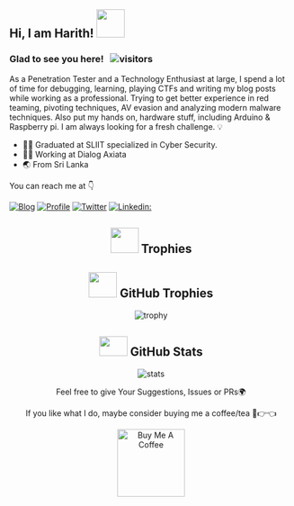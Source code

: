 <h2> Hi, I am Harith! <img src="https://media.giphy.com/media/KYh90pNGHTEEMryoqo/giphy.gif" width="50"></h2>

### Glad to see you here! &nbsp; ![visitors](https://visitor-badge.laobi.icu/badge?page_id=ShapManasick.ShapManasick)

As a Penetration Tester and a Technology Enthusiast at large,  I spend a lot of time for debugging, learning, playing CTFs and writing my blog posts while working as a professional. Trying to get better experience in red teaming, pivoting techniques, AV evasion and analyzing modern malware techniques. Also put my hands on, hardware stuff, including Arduino & Raspberry pi. I am always looking for a fresh challenge. 💡

<ul>
<li>👨‍🎓 Graduated at SLIIT specialized in Cyber Security.</li>
<li>👷‍♂️ Working at Dialog Axiata</li>
<li>🌏 From Sri Lanka </li>
</ul>

You can reach me at 👇

[![Blog](https://img.shields.io/badge/Blog-21759B?style=for-the-badge&logo=ghost&logoColor=white)](https://h4rithd.com/blog/)
[![Profile](https://img.shields.io/badge/Website-38B2AC?style=for-the-badge&logo=webdriverio&logoColor=white)](https://h4rithd.com/)
[![Twitter](https://img.shields.io/badge/twitter-1DA1F2?style=for-the-badge&logo=twitter&logoColor=white)](https://twitter.com/h4rithd)
[![Linkedin:](https://img.shields.io/badge/linkedin-0A66C2?style=for-the-badge&logo=linkedin&logoColor=white)](https://www.linkedin.com/in/harithdilshan/)

<div align="center">

## <img src="https://media3.giphy.com/media/pFZyq1H4V8WHkr8JF0/200w.webp" width="50" height="45"> Trophies
  
## <img src="https://media.giphy.com/media/YMwJF1OQAlbnf6HFjd/giphy.gif" width="50" height="45"> GitHub Trophies
  
![trophy](https://github-profile-trophy.vercel.app/?username=h4rithd&theme=onedark&column=7)

## <img src="https://media.giphy.com/media/cj87CxfRtrUifF3Ryk/giphy.gif" width="50" height="35"> GitHub Stats

![stats](https://github-readme-stats.vercel.app/api?username=h4rithd&hide=prs,contribs&show_icons=true&theme=nord)

Feel free to give Your Suggestions, Issues or PRs🌍

If you like what I do, maybe consider buying me a coffee/tea 🥺👉👈

<a href="https://www.buymeacoffee.com/harithdilshan" target="_blank"><img src="https://cdn.buymeacoffee.com/buttons/v2/default-red.png" alt="Buy Me A Coffee" width="120" ></a>

</div>


